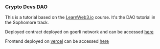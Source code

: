 ### Crypto Devs DAO

This is a tutorial based on the <a href="https://LearnWeb3.io">LearnWeb3.io</a> course.
It's the DAO tutorial in the Sophomore track.

Deployed contract deployed on goerli network and can be accessed <a href="https://goerli.etherscan.io/address/0x715Df2586f103d96BaDb726dfD7080eD47C87F2E">here</a>

Frontend deployed on <a href="https://vercel.com">vercel</a> can be accessed <a href="https://dao-learn-web3-khaki.vercel.app/">here</a>
